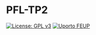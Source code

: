 # PFL-TP2

[![License: GPL v3](https://img.shields.io/badge/License-GPLv3-blue.svg)](LICENSE)
[![Uporto FEUP](https://img.shields.io/badge/UPorto-FEUP-brown)](https://fe.up.pt)
